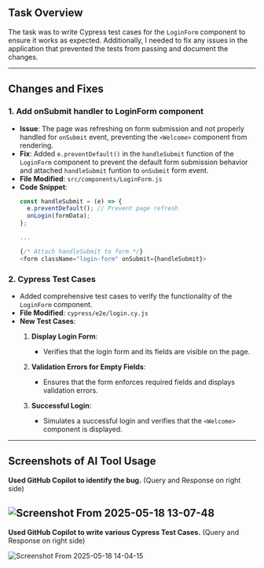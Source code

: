 ## Task Overview
The task was to write Cypress test cases for the `LoginForm` component to ensure it works as expected. Additionally, I needed to fix any issues in the application that prevented the tests from passing and document the changes.

---

## Changes and Fixes

### 1. **Add onSubmit handler to LoginForm component**
   - **Issue**: The page was refreshing on form submission and not properly handled for `onSubmit` event, preventing the `<Welcome>` component from rendering.
   - **Fix**: Added `e.preventDefault()` in the `handleSubmit` function of the `LoginForm` component to prevent the default form submission behavior and attached `handleSubmit` funtion to `onSubmit` form event.
   - **File Modified**: `src/components/LoginForm.js`
   - **Code Snippet**:
     ```javascript
     const handleSubmit = (e) => {
       e.preventDefault(); // Prevent page refresh
       onLogin(formData);
     };
     
     ...
     
     {/* Attach handleSubmit to form */}
     <form className="login-form" onSubmit={handleSubmit}>
     ```

### 2. **Cypress Test Cases**
   - Added comprehensive test cases to verify the functionality of the `LoginForm` component.
   - **File Modified**: `cypress/e2e/login.cy.js`
   - **New Test Cases**:
      1. **Display Login Form**:
         - Verifies that the login form and its fields are visible on the page.
      
      2. **Validation Errors for Empty Fields**:
         - Ensures that the form enforces required fields and displays validation errors.
      
      3. **Successful Login**:
         - Simulates a successful login and verifies that the `<Welcome>` component is displayed.
---

## Screenshots of AI Tool Usage
**Used GitHub Copilot to identify the bug.** (Query and Response on right side)

![Screenshot From 2025-05-18 13-07-48](https://github.com/user-attachments/assets/b52487a6-c128-4096-ab7f-a3a8004015f8)
---

**Used GitHub Copilot to write various Cypress Test Cases.** (Query and Response on right side)

![Screenshot From 2025-05-18 14-04-15](https://github.com/user-attachments/assets/0df2ff9a-a672-4b46-a02c-5ad07023761a)


